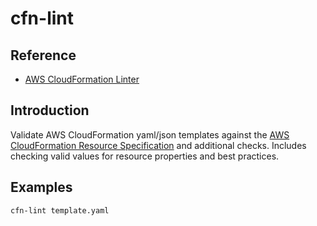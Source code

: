 # cfn-lint

## Reference
- [AWS CloudFormation Linter](https://github.com/aws-cloudformation/cfn-python-lint)

## Introduction
Validate AWS CloudFormation yaml/json templates against the [AWS CloudFormation Resource Specification](https://docs.aws.amazon.com/AWSCloudFormation/latest/UserGuide/cfn-resource-specification.html) and additional checks. Includes checking valid values for resource properties and best practices.

## Examples

```bash
cfn-lint template.yaml
```